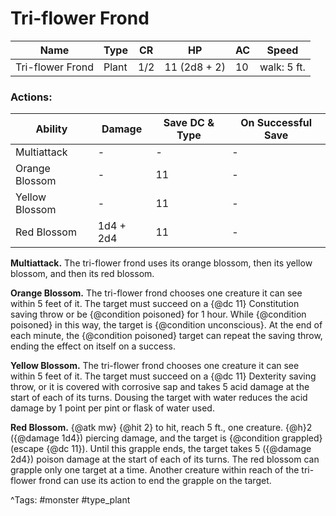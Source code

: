# Tri-flower Frond

| Name | Type | CR | HP | AC | Speed |
|------|------|----|----|----|-------|
| Tri-flower Frond | Plant | 1/2 | 11 (2d8 + 2) | 10 | walk: 5 ft. |

### Actions:

| Ability | Damage | Save DC & Type | On Successful Save |
|---------|--------|----------------|--------------------|
| Multiattack | - | - | - |
| Orange Blossom | - | 11 | - |
| Yellow Blossom | - | 11 | - |
| Red Blossom | 1d4 + 2d4 | 11 | - |


**Multiattack.** The tri-flower frond uses its orange blossom, then its yellow blossom, and then its red blossom.

**Orange Blossom.** The tri-flower frond chooses one creature it can see within 5 feet of it. The target must succeed on a {@dc 11} Constitution saving throw or be {@condition poisoned} for 1 hour. While {@condition poisoned} in this way, the target is {@condition unconscious}. At the end of each minute, the {@condition poisoned} target can repeat the saving throw, ending the effect on itself on a success.

**Yellow Blossom.** The tri-flower frond chooses one creature it can see within 5 feet of it. The target must succeed on a {@dc 11} Dexterity saving throw, or it is covered with corrosive sap and takes 5 acid damage at the start of each of its turns. Dousing the target with water reduces the acid damage by 1 point per pint or flask of water used.

**Red Blossom.** {@atk mw} {@hit 2} to hit, reach 5 ft., one creature. {@h}2 ({@damage 1d4}) piercing damage, and the target is {@condition grappled} (escape {@dc 11}). Until this grapple ends, the target takes 5 ({@damage 2d4}) poison damage at the start of each of its turns. The red blossom can grapple only one target at a time. Another creature within reach of the tri-flower frond can use its action to end the grapple on the target.

^Tags: #monster #type_plant